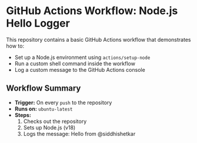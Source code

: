 # GitHub Actions Workflow: Node.js Hello Logger

This repository contains a basic GitHub Actions workflow that demonstrates how to:

- Set up a Node.js environment using `actions/setup-node`
- Run a custom shell command inside the workflow
- Log a custom message to the GitHub Actions console

## Workflow Summary

- **Trigger:** On every `push` to the repository
- **Runs on:** `ubuntu-latest`
- **Steps:**
  1. Checks out the repository
  2. Sets up Node.js (v18)
  3. Logs the message:  Hello from @siddhishetkar


